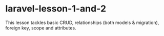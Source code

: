 # laravel-lesson-1-and-2
This lesson tackles basic CRUD, relationships (both models &amp; migration), foreign key, scope and attributes.
